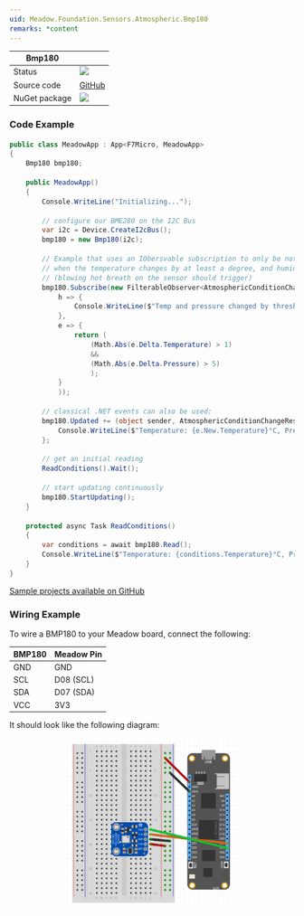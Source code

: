 ```yaml
---
uid: Meadow.Foundation.Sensors.Atmospheric.Bmp180
remarks: *content
---
```


| Bmp180        |             |
|---------------|-------------|
| Status        | <img src="https://img.shields.io/badge/Working-brightgreen" style="width: auto; height: -webkit-fill-available;" /> |
| Source code   | [GitHub](https://github.com/WildernessLabs/Meadow.Foundation/tree/master/Source/Meadow.Foundation.Peripherals/Sensors.Atmospheric.Bmp180) |
| NuGet package | <img src="https://img.shields.io/nuget/v/Meadow.Foundation.Sensors.Atmospheric.Bmp180.svg?label=Meadow.Foundation.Sensors.Atmospheric.Bmp180" style="width: auto; height: -webkit-fill-available;" /> |

### Code Example

```csharp
public class MeadowApp : App<F7Micro, MeadowApp>
{
    Bmp180 bmp180;

    public MeadowApp()
    {
        Console.WriteLine("Initializing...");

        // configure our BME280 on the I2C Bus
        var i2c = Device.CreateI2cBus();
        bmp180 = new Bmp180(i2c);

        // Example that uses an IObersvable subscription to only be notified
        // when the temperature changes by at least a degree, and humidty by 5%.
        // (blowing hot breath on the sensor should trigger)
        bmp180.Subscribe(new FilterableObserver<AtmosphericConditionChangeResult, AtmosphericConditions>(
            h => {
                Console.WriteLine($"Temp and pressure changed by threshold; new temp: {h.New.Temperature}, old: {h.Old.Temperature}");
            },
            e => {
                return (
                    (Math.Abs(e.Delta.Temperature) > 1)
                    &&
                    (Math.Abs(e.Delta.Pressure) > 5)
                    );
            }
            ));

        // classical .NET events can also be used:
        bmp180.Updated += (object sender, AtmosphericConditionChangeResult e) => {
            Console.WriteLine($"Temperature: {e.New.Temperature}°C, Pressure: {e.New.Pressure}hPa");
        };

        // get an initial reading
        ReadConditions().Wait();

        // start updating continuously
        bmp180.StartUpdating();
    }

    protected async Task ReadConditions()
    {
        var conditions = await bmp180.Read();
        Console.WriteLine($"Temperature: {conditions.Temperature}°C, Pressure: {conditions.Pressure}hPa");
    }
}
```
[Sample projects available on GitHub](https://github.com/WildernessLabs/Meadow.Foundation/tree/master/Source/Meadow.Foundation.Peripherals/Sensors.Atmospheric.Bmp180/Samples/Sensors.Atmospheric.Bmp180_Sample) 

### Wiring Example

To wire a BMP180 to your Meadow board, connect the following:

| BMP180 | Meadow Pin  |
|--------|-------------|
| GND    | GND         |
| SCL    | D08 (SCL)   |
| SDA    | D07 (SDA)   |
| VCC    | 3V3         |

It should look like the following diagram:

<img src="../../API_Assets/Meadow.Foundation.Sensors.Atmospheric.Bmp180/Bmp180_Fritzing.png" 
    style="width: 60%; display: block; margin-left: auto; margin-right: auto;" />